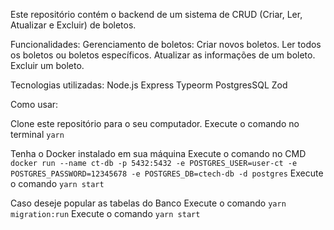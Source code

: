 Este repositório contém o backend de um sistema de CRUD (Criar, Ler, Atualizar e Excluir) de boletos. 

Funcionalidades:
Gerenciamento de boletos:
Criar novos boletos.
Ler todos os boletos ou boletos específicos.
Atualizar as informações de um boleto.
Excluir um boleto.

Tecnologias utilizadas:
Node.js
Express
Typeorm
PostgresSQL
Zod

Como usar:

Clone este repositório para o seu computador.
Execute o comando no terminal `yarn`

Tenha o Docker instalado em sua máquina
Execute o comando no CMD `docker run --name ct-db -p 5432:5432 -e POSTGRES_USER=user-ct -e POSTGRES_PASSWORD=12345678 -e POSTGRES_DB=ctech-db -d postgres`
Execute o comando `yarn start`

Caso deseje popular as tabelas do Banco
Execute o comando `yarn migration:run`
Execute o comando `yarn start`
